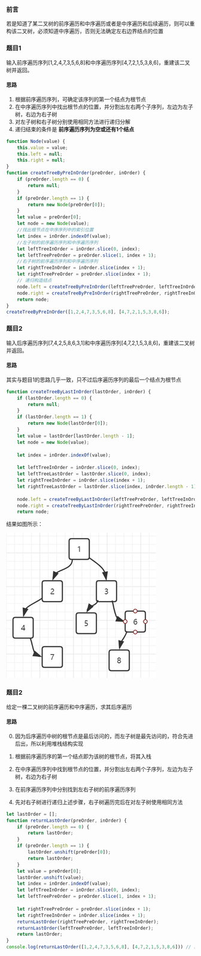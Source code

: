 ### 前言
若是知道了某二叉树的前序遍历和中序遍历或者是中序遍历和后续遍历，则可以重构该二叉树，必须知道中序遍历，否则无法确定左右边界结点的位置
### 题目1
输入前序遍历序列[1,2,4,7,3,5,6,8]和中序遍历序列[4,7,2,1,5,3,8,6]，重建该二叉树并返回。
#### 思路
1. 根据前序遍历序列，可确定该序列的第一个结点为根节点
2. 在中序遍历序列中找出根节点的位置，并分割出左右两个子序列，左边为左子树，右边为右子树
3. 对左子树和右子树分别使用相同方法进行递归分解
4. 递归结束的条件是 **前序遍历序列为空或还有1个结点**
```js
function Node(value) {
    this.value = value;
    this.left = null;
    this.right = null;
}
function createTreeByPreInOrder(preOrder, inOrder) {
    if (preOrder.length == 0) {
        return null;
    }
    if (preOrder.length == 1) {
        return new Node(preOrder[0]);
    }
    let value = preOrder[0];
    let node = new Node(value);
    //找出根节点在中序序列中的索引位置
    let index = inOrder.indexOf(value); 
    //左子树的前序遍历序列和中序遍历序列
    let leftTreeInOrder = inOrder.slice(0, index);
    let leftTreePreOrder = preOrder.slice(1, index + 1);
    //右子树的前序遍历序列和中序遍历序列
    let rightTreeInOrder = inOrder.slice(index + 1);
    let rightTreePreOrder = preOrder.slice(index + 1);
    // 递归构造结点
    node.left = createTreeByPreInOrder(leftTreePreOrder, leftTreeInOrder);
    node.right = createTreeByPreInOrder(rightTreePreOrder, rightTreeInOrder);
    return node;
}
createTreeByPreInOrder([1,2,4,7,3,5,6,8], [4,7,2,1,5,3,8,6]);
```  
### 题目2
输入后序遍历序列[7,4,2,5,8,6,3,1]和中序遍历序列[4,7,2,1,5,3,8,6]，重建该二叉树并返回。
#### 思路
其实与题目1的思路几乎一致，只不过后序遍历序列的最后一个结点为根节点
```js
function createTreeByLastInOrder(lastOrder, inOrder) {
    if (lastOrder.length == 0) {
        return null;
    }
    if (lastOrder.length == 1) {
        return new Node(lastOrder[0]);
    }
    let value = lastOrder[lastOrder.length - 1];
    let node = new Node(value);

    let index = inOrder.indexOf(value); 

    let leftTreeInOrder = inOrder.slice(0, index);
    let leftTreeLastOrder = lastOrder.slice(0, index);
    let rightTreeInOrder = inOrder.slice(index + 1);
    let rightTreeLastOrder = lastOrder.slice(index, inOrder.length - 1);

    node.left = createTreeByLastInOrder(leftTreePreOrder, leftTreeInOrder);
    node.right = createTreeByLastInOrder(rightTreePreOrder, rightTreeInOrder);
    return node;
```
结果如图所示：  

![结果图](https://raw.githubusercontent.com/pumpkinduan/FigureBed/master/img/20200323221702.png)
### 题目2
给定一棵二叉树的前序遍历和中序遍历，求其后序遍历  
#### 思路
0. 因为后序遍历中树的根节点是最后访问的，而左子树是最先访问的，符合先进后出，所以利用堆栈结构实现

1. 根据前序遍历序的第一个结点即为该树的根节点，将其入栈
2. 在中序遍历序列中找到根节点的位置，并分割出左右两个子序列，左边为左子树，右边为右子树
3. 在前序遍历序列中分别找到左右子树的前序遍历序列
4. 先对右子树进行递归上述步骤，右子树遍历完后在对左子树使用相同方法
```js
let lastOrder = [];
function returnLastOrder(preOrder, inOrder) {
    if (preOrder.length == 0) {
        return lastOrder;
    }
    if (preOrder.length == 1) {
        lastOrder.unshift(preOrder[0]);
        return lastOrder;
    }
    let value = preOrder[0];
    lastOrder.unshift(value);
    let index = inOrder.indexOf(value);
    let leftTreeInOrder = inOrder.slice(0, index);
    let leftTreePreOrder = preOrder.slice(1, index + 1);

    let rightTreePreOrder = preOrder.slice(index + 1);
    let rightTreeInOrder = inOrder.slice(index + 1);
    returnLastOrder(rightTreePreOrder, rightTreeInOrder);
    returnLastOrder(leftTreePreOrder, leftTreeInOrder);
    return lastOrder;
}
console.log(returnLastOrder([1,2,4,7,3,5,6,8], [4,7,2,1,5,3,8,6])) // [7, 4, 2, 5, 8, 6, 3, 1]
```

